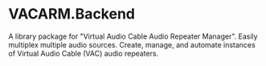 # VACARM.Backend
A library package for "Virtual Audio Cable Audio Repeater Manager".
Easily multiplex multiple audio sources. Create, manage, and automate
instances of Virtual Audio Cable (VAC) audio repeaters.